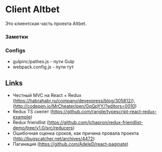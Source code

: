 # Client Altbet
Это клиентская часть проекта Altbet. 

### Заметки

### Configs
- gulpinc/pathes.js - пути Gulp
- webpack.config.js - пути тут


## Links
- Честный MVC на React + Redux (https://habrahabr.ru/company/devexpress/blog/305812/), (http://codepen.io/MrCheater/pen/GqQpYY/?editors=0010)
- Redux TS скелет (https://github.com/rangle/typescript-react-redux-example)
- Redux friendlist (https://github.com/jchapron/redux-friendlist-demo/tree/v1.0/src/reducers)
- Ошибочная оценка сроков, как причина провала проекта (http://bugscatcher.net/archives/4472)
- Пагинация (https://github.com/AdeleD/react-paginate)